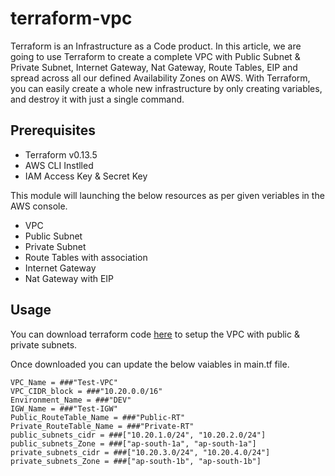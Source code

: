 # terraform-vpc

Terraform is an Infrastructure as a Code product. In this article, we are going to use Terraform to create a complete VPC with Public Subnet & Private Subnet, Internet Gateway, Nat Gateway, Route Tables, EIP and spread across all our defined Availability Zones on AWS. With Terraform, you can easily create a whole new infrastructure by only creating variables, and destroy it with just a single command.

## Prerequisites
- Terraform v0.13.5
- AWS CLI Instlled
- IAM Access Key & Secret Key

This module will launching the below resources as per given veriables in the AWS console.
- VPC
- Public Subnet
- Private Subnet
- Route Tables with association
- Internet Gateway
- Nat Gateway with EIP

## Usage
You can download terraform code [here](https://github.com/TechyCloud/terraform-vpc/archive/main.zip) to setup the VPC with public & private subnets.

Once downloaded you can update the below vaiables in main.tf file. 

```
VPC_Name = ###"Test-VPC"
VPC_CIDR_block = ###"10.20.0.0/16"
Environment_Name = ###"DEV"
IGW_Name = ###"Test-IGW"
Public_RouteTable_Name = ###"Public-RT"
Private_RouteTable_Name = ###"Private-RT"
public_subnets_cidr = ###["10.20.1.0/24", "10.20.2.0/24"]
public_subnets_Zone = ###["ap-south-1a", "ap-south-1a"]
private_subnets_cidr = ###["10.20.3.0/24", "10.20.4.0/24"]
private_subnets_Zone = ###["ap-south-1b", "ap-south-1b"]
```
